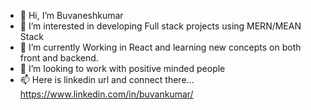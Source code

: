 - 👋 Hi, I’m Buvaneshkumar
- 👀 I’m interested in developing Full stack projects using MERN/MEAN Stack
- 🌱 I’m currently Working in React and learning new concepts on both front and backend.
- 💞️ I’m looking to work with positive minded people
- 📫 Here is linkedin url and connect there... https://www.linkedin.com/in/buvankumar/
